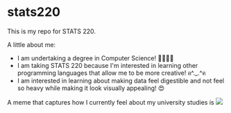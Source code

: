 # stats220

This is my repo for STATS 220. 

A little about me:

- I am undertaking a degree in Computer Science! 👩🏻‍💻🔐
- I am taking STATS 220 because I'm interested in learning other programming languages that allow me to be more creative! ฅ^._.^ฅ 
- I am interested in learning about making data feel digestible and not feel so heavy while making it look visually appealing! 😍

A meme that captures how I currently feel about my university studies is ![](https://tenor.com/pmUuGS2LqE4.gif)
